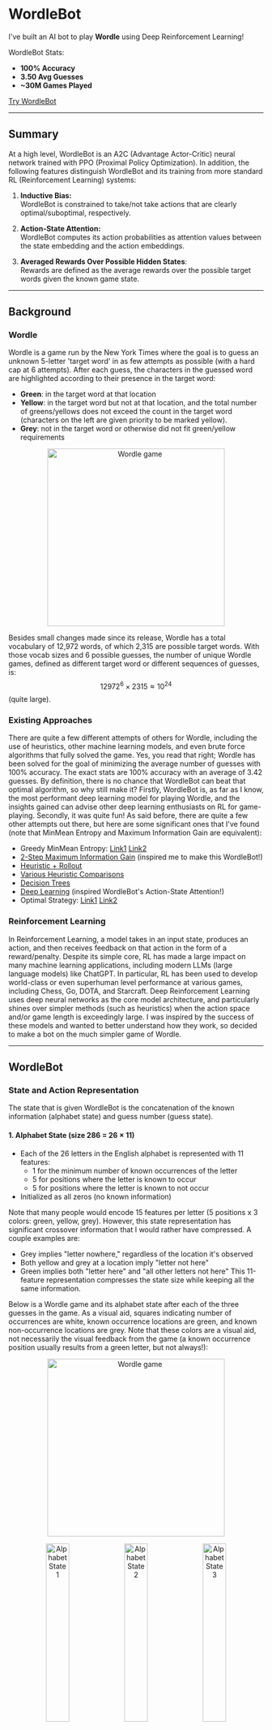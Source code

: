 # WordleBot

I've built an AI bot to play **Wordle** using Deep Reinforcement Learning! 

WordleBot Stats:  
- **100% Accuracy**  
- **3.50 Avg Guesses**  
- **~30M Games Played**

[Try WordleBot](https://huggingface.co/spaces/RylieWeaver/WordleBot)  

---

## Summary

At a high level, WordleBot is an A2C (Advantage Actor-Critic) neural network trained with PPO (Proximal Policy Optimization). In addition, the following features distinguish WordleBot and its training from more standard RL (Reinforcement Learning) systems:

1. **Inductive Bias:**  
   WordleBot is constrained to take/not take actions that are clearly optimal/suboptimal, respectively.

2. **Action-State Attention:**  
   WordleBot computes its action probabilities as attention values between the state embedding and the action embeddings.  

3. **Averaged Rewards Over Possible Hidden States**:  
   Rewards are defined as the average rewards over the possible target words given the known game state.  

---

## Background

### Wordle

Wordle is a game run by the New York Times where the goal is to guess an unknown 5-letter 'target word' in as few attempts as possible (with a hard cap at 6 attempts). After each guess, the characters in the guessed word are highlighted according to their presence in the target word:
- **Green**: in the target word at that location
- **Yellow**: in the target word but not at that location, and the total number of greens/yellows does not exceed the count in the target word (characters on the left are given priority to be marked yellow).
- **Grey**: not in the target word or otherwise did not fit green/yellow requirements

<p align="center">
  <img src="images/game_peril.png" alt="Wordle game" width="350"/>
</p>

Besides small changes made since its release, Wordle has a total vocabulary of 12,972 words, of which 2,315 are possible target words. With those vocab sizes and 6 possible guesses, the number of unique Wordle games, defined as different target word or different sequences of guesses, is:
$$12972^6 \times 2315 \approx 10^{24}$$
(quite large).  

### Existing Approaches

There are quite a few different attempts of others for Wordle, including the use of heuristics, other machine learning models, and even brute force algorithms that fully solved the game. Yes, you read that right; Wordle has been solved for the goal of minimizing the average number of guesses with 100% accuracy. The exact stats are 100% accuracy with an average of 3.42 guesses. By definition, there is no chance that WordleBot can beat that optimal algorithm, so why still make it? Firstly, WordleBot is, as far as I know, the most performant deep learning model for playing Wordle, and the insights gained can advise other deep learning enthusiasts on RL for game-playing. Secondly, it was quite fun! As said before, there are quite a few other attempts out there, but here are some significant ones that I've found (note that MinMean Entropy and Maximum Information Gain are equivalent): 
- Greedy MinMean Entropy: [Link1](https://jluebeck.github.io/posts/WordleSolver) [Link2](https://nhsjs.com/wp-content/uploads/2024/04/Using-Information-Theory-to-Play-Wordle-as-Optimally-as-Possible.pdf)  
- [2-Step Maximum Information Gain](https://www.youtube.com/watch?v=v68zYyaEmEA) (inspired me to make this WordleBot!)  
- [Heuristic + Rollout](https://arxiv.org/pdf/2211.10298)  
- [Various Heuristic Comparisons](https://arxiv.org/pdf/2408.11730)  
- [Decision Trees](https://jonathanolson.net/experiments/optimal-wordle-solutions)  
- [Deep Learning](https://andrewkho.github.io/wordle-solver/) (inspired WordleBot's Action-State Attention!)  
- Optimal Strategy: [Link1](https://auction-upload-files.s3.amazonaws.com/Wordle_Paper_Final.pdf) [Link2](https://sonorouschocolate.com/notes/index.php/)  

### Reinforcement Learning

In Reinforcement Learning, a model takes in an input state, produces an action, and then receives feedback on that action in the form of a reward/penalty. Despite its simple core, RL has made a large impact on many machine learning applications, including modern LLMs (large language models) like ChatGPT. In particular, RL has been used to develop world-class or even superhuman level performance at various games, including Chess, Go, DOTA, and Starcraft. Deep Reinforcement Learning uses deep neural networks as the core model architecture, and particularly shines over simpler methods (such as heuristics) when the action space and/or game length is exceedingly large. I was inspired by the success of these models and wanted to better understand how they work, so decided to make a bot on the much simpler game of Wordle.  

---

## WordleBot

### State and Action Representation

The state that is given WordleBot is the concatenation of the known information (alphabet state) and guess number (guess state). 
#### 1. Alphabet State (size 286 = 26 × 11)  
- Each of the 26 letters in the English alphabet is represented with 11 features:
  - 1 for the minimum number of known occurrences of the letter  
  - 5 for positions where the letter is known to occur  
  - 5 for positions where the letter is known to not occur  
- Initialized as all zeros (no known information)

Note that many people would encode 15 features per letter (5 positions x 3 colors: green, yellow, grey). However, this state representation has significant crossover information that I would rather have compressed. A couple examples are:  
- Grey implies "letter nowhere," regardless of the location it's observed  
- Both yellow and grey at a location imply "letter not here"  
- Green implies both "letter here" and "all other letters not here"
This 11-feature representation compresses the state size while keeping all the same information.  

Below is a Wordle game and its alphabet state after each of the three guesses in the game. As a visual aid, squares indicating number of occurrences are white, known occurrence locations are green, and known non-occurrence locations are grey. Note that these colors are a visual aid, not necessarily the visual feedback from the game (a known occurrence position usually results from a green letter, but not always!):

<p align="center">
  <img src="images/game_peril.png" alt="Wordle game" width="350"/>
</p>

<p align="center">
  <img src="images/peril_state1.png" alt="Alphabet State 1" width="30%"/>
  <img src="images/peril_state2.png" alt="Alphabet State 2" width="30%"/>
  <img src="images/peril_state3.png" alt="Alphabet State 3" width="30%"/>
</p>

#### 2. Guess State (size 6)  
- A one-hot vector representing the current guess number (1-6), which tells WordleBot how far along in the game it is.

#### 3. Action (size 130 = 26 × 5)  
- Each action corresponds to guessing a 5-letter word.  
- The concatenation of five one-hot vectors, one for each position (26 possible letters × 5 positions) represents the actions.

Below are the representations for the word TRACE, LIONS, and MILLY:

<p align="center">
  <img src="images/trace_action.png" alt="TRACE Representation" width="20%"/>
  &nbsp;&nbsp;&nbsp;&nbsp;&nbsp;&nbsp;&nbsp;&nbsp;&nbsp;&nbsp;&nbsp;&nbsp;&nbsp;&nbsp;
  <img src="images/lions_action.png" alt="LIONS Representation" width="20%"/>
  &nbsp;&nbsp;&nbsp;&nbsp;&nbsp;&nbsp;&nbsp;&nbsp;&nbsp;&nbsp;&nbsp;&nbsp;&nbsp;&nbsp;
  <img src="images/milly_action.png" alt="MILLY Representation" width="20%"/>
</p>


### Inductive Bias  

Some actions in Wordle are clearly optimal or suboptimal given the current state, which can be succinctly stated as rules on the action space (a.k.a. inductive biases). WordleBot is constrained in its training and evaluation to follow three inductive biases in its training and evaluation:  
- **No repeats:** Never guess the same word twice.  
- **2 or fewer target words:** If there are only two of fewer possible target words, guess one of them.  
- **Final guess:** If on the last guess, choose from the remaining possible target words.

The action space is constrained by setting all disallowed action probabilities to 0 and then renormalizing. Specifically, before each action selection step, we first multiply the raw policy distribution \(\pi_\theta\) by a binary mask, where 1 indicates an allowed action and 0 indicates a disallowed action. The constrained policy is then defined as  

$$
\pi_{\theta, constraints} \;=\; \frac{\pi_{\theta} \cdot mask} {\sum_{A} \pi_{\theta} \cdot mask}
$$

Below we show an example game and the corresponding masks for each of its three guesses. For the first guess, no constraints are applied, so the mask is all ones. For the second guess, the **no repeats** constraint is applied, so the probability of guessing "TRACE" is set to zero. For the third guess, only one target word (QUITE) is consistent with the state, so the **2 or fewer target words** constraint applies and all other actions are masked out, leaving only "QUITE" with nonzero probability.

<p align="center">
  <img src="images/game_quite.png" alt="Wordle game" width="350"/>
</p>

<p align="center">
  <img src="images/quite_action_mask_1.png" alt="QUITE mask1" width="20%"/>
  &nbsp;&nbsp;&nbsp;&nbsp;&nbsp;&nbsp;&nbsp;&nbsp;&nbsp;&nbsp;&nbsp;&nbsp;&nbsp;&nbsp;
  <img src="images/quite_action_mask_2.png" alt="QUITE mask2" width="20%"/>
  &nbsp;&nbsp;&nbsp;&nbsp;&nbsp;&nbsp;&nbsp;&nbsp;&nbsp;&nbsp;&nbsp;&nbsp;&nbsp;&nbsp;
  <img src="images/quite_action_mask_3.png" alt="QUITE mask3" width="20%"/>
</p>

However, if we only constrain the action space with no other changes, the model does not get to experience the negative impacts of those choosing suboptimal actions, depriving it of valuable gradient signals. To address this, we add a KL-divergence loss term (called KL-Guide loss) between the model's raw policy and the constrained policy (a masked, clamped, and renormalized version of the raw policy). This ensures WordleBot’s parameters still receive a learning signal aligned with the inductive biases that we have chosen. In fact, this learning signal is especially rich because it can give feedback on many output probabilities at once, as opposed to experiential learning that only gives feedback on the chosen action. For example, if there is only one possible target word, the KL-Guide loss gives a gradient signal to ALL 12,972 probabilities (namely increase 1 probability and decrease the 12,971 others).  

<div style="font-size:150%">
$$
\mathcal{L}_{\text{KL-Guide}}
= D_{\text{KL}}\!\left(\pi_{\theta} \;\|\; \pi_{\theta,\text{constraints}}\right)
$$
</div>


### Action-State Attention

WordleBot computes its probability distribution as:  

<div style="font-size:150%">
$$
P = \text{softmax}_T \!\left( \frac{\phi_1(A) \, \phi_2(S)}{\sqrt{d}} \right)
$$
</div>


Where:
- $\phi_1, \phi_2$ are learned functions
- $A$ are the action representations  
- $S$ is the state representation  
- $d$ is the embedding dimension  
- $T$ is the temperature parameter  

Note that when $T = 1$, this is exactly the standard formula for attention weights in Transformers.  

By utilizing embeddings of the state AND actions, rather than just the state, WordleBot is able to transfer information between different actions. For example, if 'FIGHT' is a good guess, then 'MIGHT' probably is too. Most RL systems do not do this, instead embedding the state and projecting to an output dimension the size of the action space. As mentioned in the related existing approaches, [Andrew Ho](https://andrewkho.github.io/wordle-solver/) used a similar mechanism for his deep learning Wordle agent, however that model used a direct dot product without dividing by the square root of the dimensionality.  


### Reward Function

For any given state, there is a set M ⊆ V of possible target words, where V is the whole target vocabulary. WordleBot is given the average reward over **m** possible target words sampled from M, where **m** is a hyperparameter:

<div style="font-size:150%">
$$
R = \frac{1}{m} \sum_{i=1}^{m} R_{i}
$$
</div>

This reduces reward variance, increasing the reward for good guesses (even if not well-fit to the actual target word) and decreasing the reward for lucky guesses.  

The reward for each individual target word is defined as the sum of two components:
- **Information gain** via reduction of the possible target words, scaled to [0, 1]   
- **Correct word bonus** of 0.1 if the target word is guessed


### Other Notes
- Normalizing advantages per group helped a lot to improve on harder words.
- Using a replay loader is an option in WordleBot's training. However the latest iteration of WordleBot does not use it because (1) I didn't see a big difference in performance and (2) guessing words sooner helps my avg number of guesses, whether or not it was a hard word, but a replay loader biases the model to care specifically about the hard words.



[LinkedIn](https://www.linkedin.com/in/rylie-weaver/) | [Email](mailto:rylieweaver9@gmail.com) | [GitHub](https://github.com/RylieWeaver)  |  [Try WordleBot](https://huggingface.co/spaces/RylieWeaver/WordleBot)  |  [WordleBot Source Code](https://github.com/RylieWeaver/WordleBot)  































